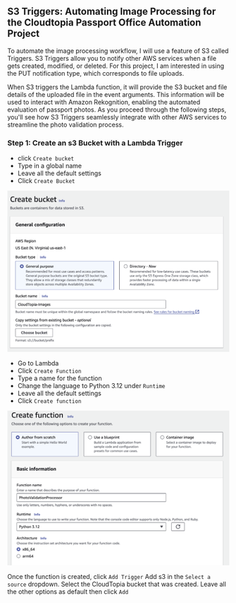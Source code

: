 ## S3 Triggers: Automating Image Processing for the Cloudtopia Passport Office Automation Project


To automate the image processing workflow, I will use a feature of S3 called Triggers. S3 Triggers allow you to notify other AWS services when a file gets created, modified, or deleted. For this project, I am interested in using the PUT notification type, which corresponds to file uploads.

When S3 triggers the Lambda function, it will provide the S3 bucket and file details of the uploaded file in the event arguments. This information will be used to interact with Amazon Rekognition, enabling the automated evaluation of passport photos. As you proceed through the following steps, you'll see how S3 Triggers seamlessly integrate with other AWS services to streamline the photo validation process.

### Step 1: Create an s3 Bucket with a Lambda Trigger

* click `Create bucket`
* Type in a global name
* Leave all the default settings
* Click `Create Bucket`

![s3 bucket](assets/s3-bucket.png)

* Go to Lambda 
* Click `Create Function`
* Type a name for the function
* Change the language to Python 3.12 under `Runtime`
* Leave all the default settings
* Click `Create function`

![Lambda Function](assets/lambda-function.png)

Once the function is created, click `Add Trigger` Add s3 in the `Select a source` dropdown. Select the CloudTopia bucket that was created. Leave all the other options as default then click `Add`



